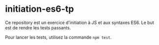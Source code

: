 # initiation-es6-tp

Ce repository est un exercice d'initiation à JS et aux syntaxes ES6.
Le but est de rendre les tests passants.

Pour lancer les tests, utilisez la commande `npm test`.